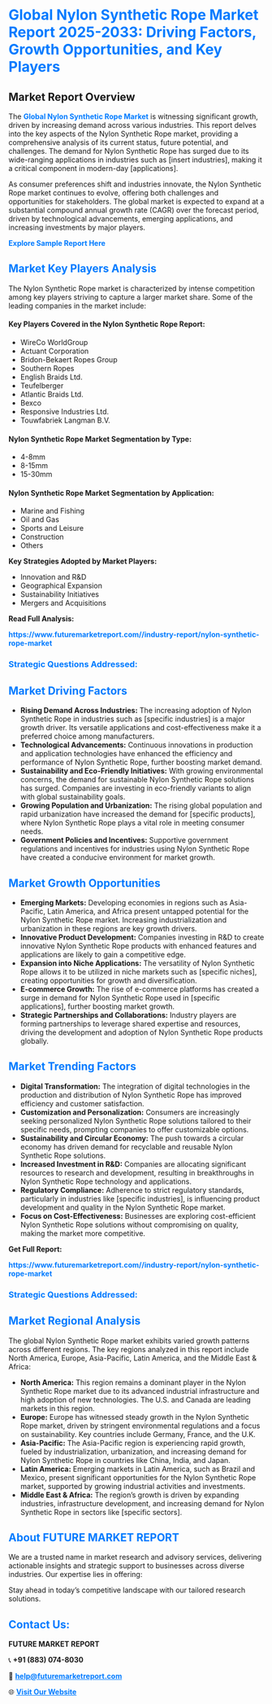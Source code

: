 <h1 style="color: #007BFF;">Global Nylon Synthetic Rope Market Report 2025-2033: Driving Factors, Growth Opportunities, and Key Players</h1>

<section id="overview">
<h2>Market Report Overview</h2>
<p>The <a href="https://www.futuremarketreport.com//industry-report/nylon-synthetic-rope-market" style="color: #007BFF; text-decoration: none;"><strong>Global Nylon Synthetic Rope Market</strong></a> is witnessing significant growth, driven by increasing demand across various industries. This report delves into the key aspects of the Nylon Synthetic Rope market, providing a comprehensive analysis of its current status, future potential, and challenges. The demand for Nylon Synthetic Rope has surged due to its wide-ranging applications in industries such as [insert industries], making it a critical component in modern-day [applications].</p>
<p>As consumer preferences shift and industries innovate, the Nylon Synthetic Rope market continues to evolve, offering both challenges and opportunities for stakeholders. The global market is expected to expand at a substantial compound annual growth rate (CAGR) over the forecast period, driven by technological advancements, emerging applications, and increasing investments by major players.</p>
</section>

<section id="overview">
<p><a href="https://www.futuremarketreport.com//request-sample/reportId=47126" style="color: #007BFF; text-decoration: none;"><strong>Explore Sample Report Here</strong></a></p>
</section>

<section id="key-players">
<h2 style="color: #007BFF;">Market Key Players Analysis</h2>
<p>The Nylon Synthetic Rope market is characterized by intense competition among key players striving to capture a larger market share. Some of the leading companies in the market include:</p>
<h4>Key Players Covered in the Nylon Synthetic Rope Report:</h4>
<ul><li>WireCo WorldGroup</li><li>Actuant Corporation</li><li>Bridon-Bekaert Ropes Group</li><li>Southern Ropes</li><li>English Braids Ltd.</li><li>Teufelberger</li><li>Atlantic Braids Ltd.</li><li>Bexco</li><li>Responsive Industries Ltd.</li><li>Touwfabriek Langman B.V.</li></ul>
<h4>Nylon Synthetic Rope Market Segmentation by Type:</h4>
<ul><li>4-8mm</li><li>8-15mm</li><li>15-30mm</li></ul>

<h4>Nylon Synthetic Rope Market Segmentation by Application:</h4>
<ul><li>Marine and Fishing</li><li>Oil and Gas</li><li>Sports and Leisure</li><li>Construction</li><li>Others</li></ul>
<p><strong>Key Strategies Adopted by Market Players:</strong></p>
<ul>
<li>Innovation and R&D</li>
<li>Geographical Expansion</li>
<li>Sustainability Initiatives</li>
<li>Mergers and Acquisitions</li>
</ul>
</section>

<section>
<p><strong>Read Full Analysis: </strong></p><a href="https://www.futuremarketreport.com//industry-report/nylon-synthetic-rope-market" style="color: #007BFF; text-decoration: none;"><strong>https://www.futuremarketreport.com//industry-report/nylon-synthetic-rope-market</strong></a>
<h3 style="color: #007BFF;">Strategic Questions Addressed:</h3>
</section>

<section id="driving-factors">
<h2 style="color: #007BFF;">Market Driving Factors</h2>
<ul>
<li><strong>Rising Demand Across Industries:</strong> The increasing adoption of Nylon Synthetic Rope in industries such as [specific industries] is a major growth driver. Its versatile applications and cost-effectiveness make it a preferred choice among manufacturers.</li>
<li><strong>Technological Advancements:</strong> Continuous innovations in production and application technologies have enhanced the efficiency and performance of Nylon Synthetic Rope, further boosting market demand.</li>
<li><strong>Sustainability and Eco-Friendly Initiatives:</strong> With growing environmental concerns, the demand for sustainable Nylon Synthetic Rope solutions has surged. Companies are investing in eco-friendly variants to align with global sustainability goals.</li>
<li><strong>Growing Population and Urbanization:</strong> The rising global population and rapid urbanization have increased the demand for [specific products], where Nylon Synthetic Rope plays a vital role in meeting consumer needs.</li>
<li><strong>Government Policies and Incentives:</strong> Supportive government regulations and incentives for industries using Nylon Synthetic Rope have created a conducive environment for market growth.</li>
</ul>
</section>

<section id="growth-opportunities">
<h2 style="color: #007BFF;">Market Growth Opportunities</h2>
<ul>
<li><strong>Emerging Markets:</strong> Developing economies in regions such as Asia-Pacific, Latin America, and Africa present untapped potential for the Nylon Synthetic Rope market. Increasing industrialization and urbanization in these regions are key growth drivers.</li>
<li><strong>Innovative Product Development:</strong> Companies investing in R&D to create innovative Nylon Synthetic Rope products with enhanced features and applications are likely to gain a competitive edge.</li>
<li><strong>Expansion into Niche Applications:</strong> The versatility of Nylon Synthetic Rope allows it to be utilized in niche markets such as [specific niches], creating opportunities for growth and diversification.</li>
<li><strong>E-commerce Growth:</strong> The rise of e-commerce platforms has created a surge in demand for Nylon Synthetic Rope used in [specific applications], further boosting market growth.</li>
<li><strong>Strategic Partnerships and Collaborations:</strong> Industry players are forming partnerships to leverage shared expertise and resources, driving the development and adoption of Nylon Synthetic Rope products globally.</li>
</ul>
</section>

<section id="trending-factors">
<h2 style="color: #007BFF;">Market Trending Factors</h2>
<ul>
<li><strong>Digital Transformation:</strong> The integration of digital technologies in the production and distribution of Nylon Synthetic Rope has improved efficiency and customer satisfaction.</li>
<li><strong>Customization and Personalization:</strong> Consumers are increasingly seeking personalized Nylon Synthetic Rope solutions tailored to their specific needs, prompting companies to offer customizable options.</li>
<li><strong>Sustainability and Circular Economy:</strong> The push towards a circular economy has driven demand for recyclable and reusable Nylon Synthetic Rope solutions.</li>
<li><strong>Increased Investment in R&D:</strong> Companies are allocating significant resources to research and development, resulting in breakthroughs in Nylon Synthetic Rope technology and applications.</li>
<li><strong>Regulatory Compliance:</strong> Adherence to strict regulatory standards, particularly in industries like [specific industries], is influencing product development and quality in the Nylon Synthetic Rope market.</li>
<li><strong>Focus on Cost-Effectiveness:</strong> Businesses are exploring cost-efficient Nylon Synthetic Rope solutions without compromising on quality, making the market more competitive.</li>
</ul>
</section>

<section>
<p><strong>Get Full Report: </strong></p><a href="https://www.futuremarketreport.com//industry-report/nylon-synthetic-rope-market" style="color: #007BFF; text-decoration: none;"><strong>https://www.futuremarketreport.com//industry-report/nylon-synthetic-rope-market</strong></a>
<h3 style="color: #007BFF;">Strategic Questions Addressed:</h3>
</section>


<section id="regional-analysis">
<h2 style="color: #007BFF;">Market Regional Analysis</h2>
<p>The global Nylon Synthetic Rope market exhibits varied growth patterns across different regions. The key regions analyzed in this report include North America, Europe, Asia-Pacific, Latin America, and the Middle East & Africa:</p>
<ul>
<li><strong>North America:</strong> This region remains a dominant player in the Nylon Synthetic Rope market due to its advanced industrial infrastructure and high adoption of new technologies. The U.S. and Canada are leading markets in this region.</li>
<li><strong>Europe:</strong> Europe has witnessed steady growth in the Nylon Synthetic Rope market, driven by stringent environmental regulations and a focus on sustainability. Key countries include Germany, France, and the U.K.</li>
<li><strong>Asia-Pacific:</strong> The Asia-Pacific region is experiencing rapid growth, fueled by industrialization, urbanization, and increasing demand for Nylon Synthetic Rope in countries like China, India, and Japan.</li>
<li><strong>Latin America:</strong> Emerging markets in Latin America, such as Brazil and Mexico, present significant opportunities for the Nylon Synthetic Rope market, supported by growing industrial activities and investments.</li>
<li><strong>Middle East & Africa:</strong> The region’s growth is driven by expanding industries, infrastructure development, and increasing demand for Nylon Synthetic Rope in sectors like [specific sectors].</li>
</ul>
</section>

<footer>
<h2 style="color: #007BFF;">About FUTURE MARKET REPORT</h2>
<p>We are a trusted name in market research and advisory services, delivering actionable insights and strategic support to businesses across diverse industries. Our expertise lies in offering:</p>

<p>Stay ahead in today’s competitive landscape with our tailored research solutions.</p>

<h2 style="color: #007BFF;">Contact Us:</h2>
<p><strong>FUTURE MARKET REPORT</strong></p>
<p>📞 <strong>+91 (883) 074-8030</strong></p>
<p>📧 <strong><a href="mailto:help@futuremarketreport.com" style="color: #007BFF;">help@futuremarketreport.com</a></strong></p>
<p>🌐 <strong><a href="https://www.futuremarketreport.com/" style="color: #007BFF;">Visit Our Website</a></strong></p>
</footer>